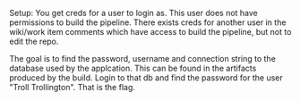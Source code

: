 Setup:
You get creds for a user to login as. This user does not have permissions to build the pipeline. There exists creds for another user in the wiki/work item comments which have access to build the pipeline, but not to edit the repo.

The goal is to find the password, username and connection string to the database used by the applcation. This can be found in the artifacts produced by the build. Login to that db and find the password for the user "Troll Trollington". That is the flag.